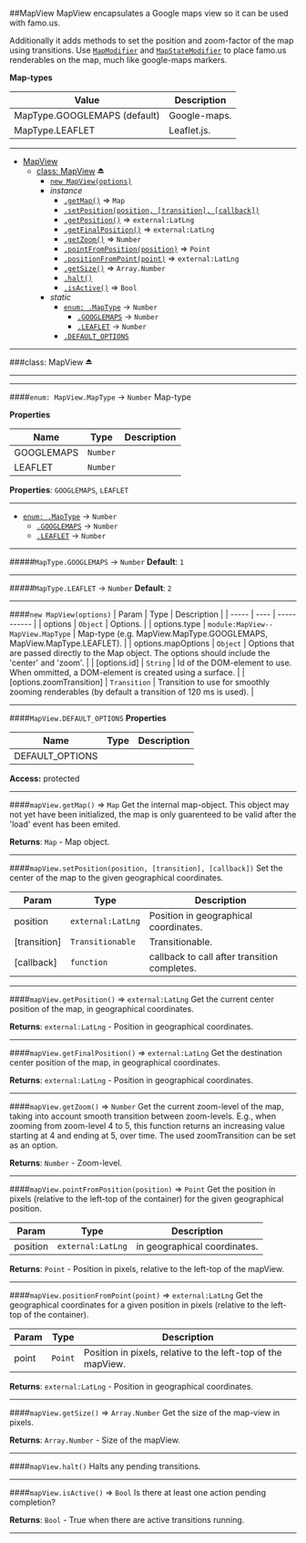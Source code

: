 <a name="module_MapView"></a>
##MapView
MapView encapsulates a Google maps view so it can be used with famo.us.

Additionally it adds methods to set the position and zoom-factor of the map using transitions.
Use <code>[MapModifier](#mapmod)</code> and <code>[MapStateModifier](#mapmod)</code> to place famo.us renderables on the map, much like google-maps markers.

**Map-types**

|Value|Description|
|---|---|
|MapType.GOOGLEMAPS (default)|Google-maps.|
|MapType.LEAFLET|Leaflet.js.|

* * *

* [MapView](#module_MapView)
  * [class: MapView](#exp_module_MapView--MapView) ⏏
    * [`new MapView(options)`](#new_module_MapView--MapView_new)
    * _instance_
      * [`.getMap()`](#module_MapView--MapView#getMap) ⇒ <code>Map</code>
      * [`.setPosition(position, [transition], [callback])`](#module_MapView--MapView#setPosition)
      * [`.getPosition()`](#module_MapView--MapView#getPosition) ⇒ <code>external:LatLng</code>
      * [`.getFinalPosition()`](#module_MapView--MapView#getFinalPosition) ⇒ <code>external:LatLng</code>
      * [`.getZoom()`](#module_MapView--MapView#getZoom) ⇒ <code>Number</code>
      * [`.pointFromPosition(position)`](#module_MapView--MapView#pointFromPosition) ⇒ <code>Point</code>
      * [`.positionFromPoint(point)`](#module_MapView--MapView#positionFromPoint) ⇒ <code>external:LatLng</code>
      * [`.getSize()`](#module_MapView--MapView#getSize) ⇒ <code>Array.Number</code>
      * [`.halt()`](#module_MapView--MapView#halt)
      * [`.isActive()`](#module_MapView--MapView#isActive) ⇒ <code>Bool</code>
    * _static_
      * [`enum: .MapType`](#module_MapView--MapView.MapType) → <code>Number</code>
        * [`.GOOGLEMAPS`](#module_MapView--MapView.MapType.GOOGLEMAPS) → <code>Number</code>
        * [`.LEAFLET`](#module_MapView--MapView.MapType.LEAFLET) → <code>Number</code>
      * [`.DEFAULT_OPTIONS`](#module_MapView--MapView.DEFAULT_OPTIONS)

* * *
<a name="exp_module_MapView--MapView"></a>
###class: MapView ⏏
* * *
* * *
<a name="module_MapView--MapView.MapType"></a>
####`enum: MapView.MapType` → <code>Number</code>
Map-type

**Properties**

| Name | Type | Description |
| ---- | ---- | ----------- |
| GOOGLEMAPS | <code>Number</code> |  |
| LEAFLET | <code>Number</code> |  |

**Properties**: `GOOGLEMAPS`, `LEAFLET`  
* * *

* [`enum: .MapType`](#module_MapView--MapView.MapType) → <code>Number</code>
  * [`.GOOGLEMAPS`](#module_MapView--MapView.MapType.GOOGLEMAPS) → <code>Number</code>
  * [`.LEAFLET`](#module_MapView--MapView.MapType.LEAFLET) → <code>Number</code>

* * *
<a name="module_MapView--MapView.MapType.GOOGLEMAPS"></a>
#####`MapType.GOOGLEMAPS` → <code>Number</code>
**Default**: `1`  
* * *
<a name="module_MapView--MapView.MapType.LEAFLET"></a>
#####`MapType.LEAFLET` → <code>Number</code>
**Default**: `2`  
* * *
<a name="new_module_MapView--MapView_new"></a>
####`new MapView(options)`
| Param | Type | Description |
| ----- | ---- | ----------- |
| options | <code>Object</code> | Options. |
| options.type | <code>module:MapView--MapView.MapType</code> | Map-type (e.g. MapView.MapType.GOOGLEMAPS, MapView.MapType.LEAFLET). |
| options.mapOptions | <code>Object</code> | Options that are passed directly to the Map object. The options should include the 'center' and 'zoom'. |
| \[options.id\] | <code>String</code> | Id of the DOM-element to use. When ommitted, a DOM-element is created using a surface. |
| \[options.zoomTransition\] | <code>Transition</code> | Transition to use for smoothly zooming renderables (by default a transition of 120 ms is used). |

* * *
<a name="module_MapView--MapView.DEFAULT_OPTIONS"></a>
####`MapView.DEFAULT_OPTIONS`
**Properties**

| Name | Type | Description |
| ---- | ---- | ----------- |
| DEFAULT_OPTIONS |  |  |

**Access:** protected  
* * *
<a name="module_MapView--MapView#getMap"></a>
####`mapView.getMap()` ⇒ <code>Map</code>
Get the internal map-object. This object may not yet have been initialized, the map is only
guarenteed to be valid after the 'load' event has been emited.

**Returns**: <code>Map</code> - Map object.  
* * *
<a name="module_MapView--MapView#setPosition"></a>
####`mapView.setPosition(position, [transition], [callback])`
Set the center of the map to the given geographical coordinates.

| Param | Type | Description |
| ----- | ---- | ----------- |
| position | <code>external:LatLng</code> | Position in geographical coordinates. |
| \[transition\] | <code>Transitionable</code> | Transitionable. |
| \[callback\] | <code>function</code> | callback to call after transition completes. |

* * *
<a name="module_MapView--MapView#getPosition"></a>
####`mapView.getPosition()` ⇒ <code>external:LatLng</code>
Get the current center position of the map, in geographical coordinates.

**Returns**: <code>external:LatLng</code> - Position in geographical coordinates.  
* * *
<a name="module_MapView--MapView#getFinalPosition"></a>
####`mapView.getFinalPosition()` ⇒ <code>external:LatLng</code>
Get the destination center position of the map, in geographical coordinates.

**Returns**: <code>external:LatLng</code> - Position in geographical coordinates.  
* * *
<a name="module_MapView--MapView#getZoom"></a>
####`mapView.getZoom()` ⇒ <code>Number</code>
Get the current zoom-level of the map, taking into account smooth transition between zoom-levels.
E.g., when zooming from zoom-level 4 to 5, this function returns an increasing value starting at 4 and ending
at 5, over time. The used zoomTransition can be set as an option.

**Returns**: <code>Number</code> - Zoom-level.  
* * *
<a name="module_MapView--MapView#pointFromPosition"></a>
####`mapView.pointFromPosition(position)` ⇒ <code>Point</code>
Get the position in pixels (relative to the left-top of the container) for the given geographical position.

| Param | Type | Description |
| ----- | ---- | ----------- |
| position | <code>external:LatLng</code> | in geographical coordinates. |

**Returns**: <code>Point</code> - Position in pixels, relative to the left-top of the mapView.  
* * *
<a name="module_MapView--MapView#positionFromPoint"></a>
####`mapView.positionFromPoint(point)` ⇒ <code>external:LatLng</code>
Get the geographical coordinates for a given position in pixels (relative to the left-top of the container).

| Param | Type | Description |
| ----- | ---- | ----------- |
| point | <code>Point</code> | Position in pixels, relative to the left-top of the mapView. |

**Returns**: <code>external:LatLng</code> - Position in geographical coordinates.  
* * *
<a name="module_MapView--MapView#getSize"></a>
####`mapView.getSize()` ⇒ <code>Array.Number</code>
Get the size of the map-view in pixels.

**Returns**: <code>Array.Number</code> - Size of the mapView.  
* * *
<a name="module_MapView--MapView#halt"></a>
####`mapView.halt()`
Halts any pending transitions.

* * *
<a name="module_MapView--MapView#isActive"></a>
####`mapView.isActive()` ⇒ <code>Bool</code>
Is there at least one action pending completion?

**Returns**: <code>Bool</code> - True when there are active transitions running.  
* * *
